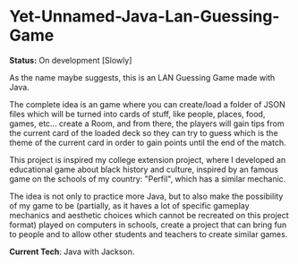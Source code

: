 # Yet-Unnamed-Java-Lan-Guessing-Game


**Status:** On development [Slowly]

As the name maybe suggests, this is an LAN Guessing Game made with Java.

The complete idea is an game where you can create/load a folder of JSON files which will be turned into cards of stuff, like people, places, food, games, etc... create a Room, and from there, the players will gain tips from the current card of the loaded deck so they can try to guess which is the theme of the current card in order to gain points until the end of the match.

This project is inspired my college extension project, where I developed an educational game about black history and culture, inspired by an famous game on the schools of my country: "Perfil", which has a similar mechanic.

The idea is not only to practice more Java, but to also make the possibility of my game to be (partially, as it haves a lot of specific gameplay mechanics and aesthetic choices which cannot be recreated on this project format) played on computers in schools, create a project that can bring fun to people and to allow other students and teachers to create similar games. 

**Current Tech**: Java with Jackson.

